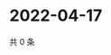 # 2022-04-17

共 0 条

<!-- BEGIN WEIBO -->
<!-- 最后更新时间 Sun Apr 17 2022 20:24:53 GMT+0800 (China Standard Time) -->

<!-- END WEIBO -->
